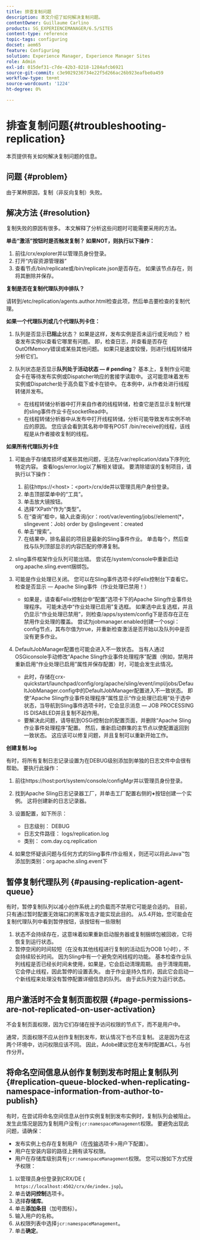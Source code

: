 ```yaml
---
title: 排查复制问题
description: 本文介绍了如何解决复制问题。
contentOwner: Guillaume Carlino
products: SG_EXPERIENCEMANAGER/6.5/SITES
content-type: reference
topic-tags: configuring
docset: aem65
feature: Configuring
solution: Experience Manager, Experience Manager Sites
role: Admin
exl-id: 015def31-c7de-42b3-8218-1284afcb6921
source-git-commit: c3e9029236734e22f5d266ac26b923eafbe0a459
workflow-type: tm+mt
source-wordcount: '1224'
ht-degree: 0%

---
```


# 排查复制问题{#troubleshooting-replication}

本页提供有关如何解决复制问题的信息。

## 问题 {#problem}

由于某种原因，复制（非反向复制）失败。

## 解决方法 {#resolution}

复制失败的原因有很多。 本文解释了分析这些问题时可能需要采用的方法。

**单击“激活”按钮时是否触发复制？ 如果NOT，则执行以下操作：**

1. 前往/crx/explorer并以管理员身份登录。
1. 打开“内容资源管理器”
1. 查看节点/bin/replicate或/bin/replicate.json是否存在。 如果该节点存在，则将其删除并保存。

**复制是否在复制代理队列中排队？**

请转到/etc/replication/agents.author.html检查此项，然后单击要检查的复制代理。

**如果一个代理队列或几个代理队列卡住：**

1. 队列是否显示&#x200B;**已阻止**&#x200B;状态？ 如果是这样，发布实例是否未运行或无响应？ 检查发布实例以查看它哪里有问题。 即，检查日志，并查看是否存在OutOfMemory错误或某些其他问题。 如果只是速度较慢，则进行线程转储并分析它们。
1. 队列状态是否显示&#x200B;**队列处于活动状态 — # pending**？ 基本上，复制作业可能会卡在等待发布实例或Dispatcher响应的套接字读取中。 这可能意味着发布实例或Dispatcher处于高负载下或卡在锁中。 在本例中，从作者处进行线程转储并发布。

   * 在线程转储分析器中打开来自作者的线程转储，检查它是否显示复制代理的sling事件作业卡在socketRead中。
   * 在线程转储分析器中从发布中打开线程转储，分析可能导致发布实例不响应的原因。 您应该会看到其名称中带有POST /bin/receive的线程，该线程是从作者接收复制的线程。

**如果所有代理队列卡住**

1. 可能由于存储库损坏或某些其他问题，无法在/var/replication/data下序列化特定内容。 查看logs/error.log以了解相关错误。 要清除错误的复制项目，请执行以下操作：

   1. 前往https://&lt;host>：&lt;port>/crx/de并以管理员用户身份登录。
   1. 单击顶部菜单中的“工具”。
   1. 单击放大镜按钮。
   1. 选择“XPath”作为“类型”。
   1. 在“查询”框中，输入此查询/jcr：root/var/eventing/jobs//element(&#42;，slingevent：Job) order by @slingevent：created
   1. 单击“搜索”。
   1. 在结果中，排名最前的项目是最新的Sling事件作业。 单击每个，然后查找与队列顶部显示的内容匹配的停滞复制。

1. sling事件框架作业队列可能出错。 尝试在/system/console中重新启动org.apache.sling.event捆绑包。
1. 可能是作业处理已关闭。 您可以在Sling事件选项卡的Felix控制台下查看它。 检查是否显示 — Apache Sling事件（作业处理已禁用！）

   * 如果是，请查看Felix控制台中“配置”选项卡下的Apache Sling作业事件处理程序。 可能未选中“作业处理已启用”复选框。 如果选中此复选框，并且仍显示“作业处理已禁用”，则检查/apps/system/config下是否存在正在禁用作业处理的覆盖。 尝试为jobmanager.enabled创建一个osgi：config节点，其布尔值为true，并重新检查激活是否开始以及队列中是否没有更多作业。

1. DefaultJobManager配置也可能会进入不一致状态。 当有人通过OSGiconsole手动修改“Apache Sling作业事件处理程序”配置（例如，禁用并重新启用“作业处理已启用”属性并保存配置）时，可能会发生此情况。

   * 此时，存储在crx-quickstart/launchpad/config/org/apache/sling/event/impl/jobs/DefaultJobManager.config中的DefaultJobManager配置进入不一致状态。 即使“Apache Sling作业事件处理程序”属性显示“作业处理已启用”处于选中状态，当导航到Sling事件选项卡时，它会显示消息 — JOB PROCESSING IS DISABLED并且复制不起作用。
   * 要解决此问题，请导航到OSGi控制台的配置页面，并删除“Apache Sling作业事件处理程序”配置。 然后，重新启动群集的主节点以使配置返回到一致状态。 这应该可以修复问题，并且复制可以重新开始工作。

**创建复制.log**

有时，将所有复制日志记录设置为在DEBUG级别添加到单独的日志文件中会很有帮助。 要执行此操作：

1. 前往https://host:port/system/console/configMgr并以管理员身份登录。
1. 找到Apache Sling日志记录器工厂，并单击工厂配置右侧的&#x200B;**+**&#x200B;按钮创建一个实例。 这将创建新的日志记录器。
1. 设置配置，如下所示：

   * 日志级别： DEBUG
   * 日志文件路径： logs/replication.log
   * 类别： com.day.cq.replication

1. 如果您怀疑该问题与任何方式的Sling事件/作业相关，则还可以将此Java™包添加到类别：org.apache.sling.event下

## 暂停复制代理队列  {#pausing-replication-agent-queue}

有时，暂停复制队列以减小创作系统上的负载而不禁用它可能是合适的。 目前，只有通过暂时配置无效端口的黑客攻击才能实现此目的。 从5.4开始，您可能会在复制代理队列中看到暂停按钮，该按钮有一些限制

1. 状态不会持续存在，这意味着如果重新启动服务器或复制捆绑包被回收，它将恢复到运行状态。
1. 暂停空闲的时间较短（在没有其他线程进行复制的活动后为OOB 1小时），不会持续较长时间。 因为Sling中有一个避免空闲线程的功能。 基本检查作业队列线程是否已经长时间未使用，如果是，它会启动清理周期。 由于清理周期，它会停止线程，因此暂停的设置丢失。 由于作业是持久性的，因此它会启动一个新线程来处理没有暂停配置详细信息的队列。 由于此队列变为运行状态。

## 用户激活时不会复制页面权限 {#page-permissions-are-not-replicated-on-user-activation}

不会复制页面权限，因为它们存储在授予访问权限的节点下，而不是用户中。

通常，页面权限不应从创作复制到发布，默认情况下也不应复制。 这是因为在这两个环境中，访问权限应该不同。 因此，Adobe建议您在发布时配置ACL，与创作分开。

## 将命名空间信息从创作复制到发布时阻止复制队列 {#replication-queue-blocked-when-replicating-namespace-information-from-author-to-publish}

有时，在尝试将命名空间信息从创作实例复制到发布实例时，复制队列会被阻止。 发生此情况是因为复制用户没有`jcr:namespaceManagement`权限。 要避免出现此问题，请确保：

* 发布实例上也存在复制用户（在[传输](/help/sites-deploying/replication.md#replication-agents-configuration-parameters)选项卡>用户下配置）。
* 用户在安装内容的路径上拥有读写权限。
* 用户在存储库级别具有`jcr:namespaceManagement`权限。 您可以按如下方式授予权限：

1. 以管理员身份登录到CRX/DE ( `https://localhost:4502/crx/de/index.jsp`)。
1. 单击&#x200B;**访问控制**&#x200B;选项卡。
1. 选择&#x200B;**存储库**。
1. 单击&#x200B;**添加条目**（加号图标）。
1. 输入用户的名称。
1. 从权限列表中选择`jcr:namespaceManagement`。
1. 单击&#x200B;**确定**。
